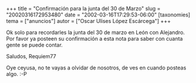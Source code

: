 +++
title = "Confirmación para la junta del 30 de Marzo"
slug = "20020316172953480"
date = "2002-03-16T17:29:53-06:00"
[taxonomies]
tema = ["anuncios"]
autor = ["Oscar Ulises López Escárcega"]
+++

Ok solo para recordarles la junta del 30 de marzo en León con
Alejandro.
Por favor ya posteen su confirmación a esta nota para saber con cuanta
gente se puede contar.

Saludos,
Requiem77

Oye ceyusa, no te vayas a olvidar de nosotros, de ves en cuando posteas
algo. :-P

